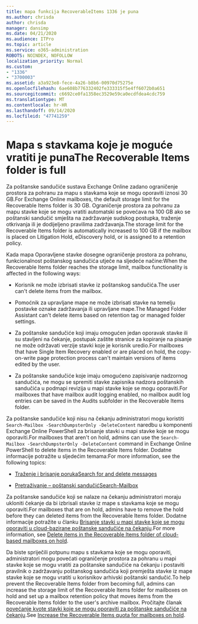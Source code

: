 ```yaml
---
title: mapa funkcija RecoverableItems 1336 je puna
ms.author: chrisda
author: chrisda
manager: dansimp
ms.date: 04/21/2020
ms.audience: ITPro
ms.topic: article
ms.service: o365-administration
ROBOTS: NOINDEX, NOFOLLOW
localization_priority: Normal
ms.custom:
- "1336"
- "3700003"
ms.assetid: a3a923e8-fece-4a26-b8b6-00970d75275e
ms.openlocfilehash: 6ae608b776332402fe333315f5e4ff6072b0a651
ms.sourcegitcommit: c6692ce0fa1358ec3529e59ca0ecdfdea4cdc759
ms.translationtype: MT
ms.contentlocale: hr-HR
ms.lasthandoff: 09/14/2020
ms.locfileid: "47741259"
---
```

# <a name="the-recoverable-items-folder-is-full"></a><span data-ttu-id="e1641-102">Mapa s stavkama koje je moguće vratiti je puna</span><span class="sxs-lookup"><span data-stu-id="e1641-102">The Recoverable Items folder is full</span></span>

<span data-ttu-id="e1641-103">Za poštanske sandučiće sustava Exchange Online zadano ograničenje prostora za pohranu za mapu s stavkama koje se mogu oporaviti iznosi 30 GB.</span><span class="sxs-lookup"><span data-stu-id="e1641-103">For Exchange Online mailboxes, the default storage limit for the Recoverable Items folder is 30 GB.</span></span> <span data-ttu-id="e1641-104">Ograničenje prostora za pohranu za mapu stavke koje se mogu vratiti automatski se povećava na 100 GB ako se poštanski sandučić smješta na zadržavanje sudskog postupka, traženje otkrivanja ili je dodijeljeno pravilima zadržavanja.</span><span class="sxs-lookup"><span data-stu-id="e1641-104">The storage limit for the Recoverable Items folder is automatically increased to 100 GB if the mailbox is placed on Litigation Hold, eDiscovery hold, or is assigned to a retention policy.</span></span>

<span data-ttu-id="e1641-105">Kada mapa Oporavljene stavke dosegne ograničenje prostora za pohranu, funkcionalnost poštanskog sandučića utječe na sljedeće načine:</span><span class="sxs-lookup"><span data-stu-id="e1641-105">When the Recoverable Items folder reaches the storage limit, mailbox functionality is affected in the following ways:</span></span>

- <span data-ttu-id="e1641-106">Korisnik ne može izbrisati stavke iz poštanskog sandučića.</span><span class="sxs-lookup"><span data-stu-id="e1641-106">The user can't delete items from the mailbox.</span></span>

- <span data-ttu-id="e1641-107">Pomoćnik za upravljane mape ne može izbrisati stavke na temelju postavke oznake zadržavanja ili upravljane mape.</span><span class="sxs-lookup"><span data-stu-id="e1641-107">The Managed Folder Assistant can't delete items based on retention tag or managed folder settings.</span></span>

- <span data-ttu-id="e1641-108">Za poštanske sandučiće koji imaju omogućen jedan oporavak stavke ili su stavljeni na čekanje, postupak zaštite stranice za kopiranje na pisanje ne može održavati verzije stavki koje je korisnik uredio.</span><span class="sxs-lookup"><span data-stu-id="e1641-108">For mailboxes that have Single Item Recovery enabled or are placed on hold, the copy-on-write page protection process can't maintain versions of items edited by the user.</span></span>

- <span data-ttu-id="e1641-109">Za poštanske sandučiće koje imaju omogućeno zapisivanje nadzornog sandučića, ne mogu se spremiti stavke zapisnika nadzora poštanskih sandučića u podmapi revizija u mapi stavke koje se mogu oporaviti.</span><span class="sxs-lookup"><span data-stu-id="e1641-109">For mailboxes that have mailbox audit logging enabled, no mailbox audit log entries can be saved in the Audits subfolder in the Recoverable Items folder.</span></span>

<span data-ttu-id="e1641-110">Za poštanske sandučiće koji nisu na čekanju administratori mogu koristiti `Search-Mailbox -SearchDumpsterOnly -DeleteContent` naredbu u komponenti Exchange Online PowerShell za brisanje stavki u mapi stavke koje se mogu oporaviti.</span><span class="sxs-lookup"><span data-stu-id="e1641-110">For mailboxes that aren't on hold, admins can use the `Search-Mailbox -SearchDumpsterOnly -DeleteContent` command in Exchange Online PowerShell to delete items in the Recoverable Items folder.</span></span> <span data-ttu-id="e1641-111">Dodatne informacije potražite u sljedećim temama:</span><span class="sxs-lookup"><span data-stu-id="e1641-111">For more information, see the following topics:</span></span>

- [<span data-ttu-id="e1641-112">Traženje i brisanje poruka</span><span class="sxs-lookup"><span data-stu-id="e1641-112">Search for and delete messages</span></span>](https://docs.microsoft.com/microsoft-365/compliance/search-for-and-delete-messagesadmin-help)

- [<span data-ttu-id="e1641-113">Pretraživanje – poštanski sandučić</span><span class="sxs-lookup"><span data-stu-id="e1641-113">Search-Mailbox</span></span>](https://docs.microsoft.com/powershell/module/exchange/mailboxes/Search-Mailbox)

<span data-ttu-id="e1641-114">Za poštanske sandučiće koji se nalaze na čekanju administratori moraju ukloniti čekanje da bi izbrisali stavke iz mape s stavkama koje se mogu oporaviti.</span><span class="sxs-lookup"><span data-stu-id="e1641-114">For mailboxes that are on hold, admins have to remove the hold before they can deleted items from the Recoverable Items folder.</span></span> <span data-ttu-id="e1641-115">Dodatne informacije potražite u članku [Brisanje stavki u mapi stavke koje se mogu oporaviti u cloud-bazirane poštanske sandučiće na čekanju](https://docs.microsoft.com/microsoft-365/compliance/delete-items-in-the-recoverable-items-folder-of-mailboxes-on-hold).</span><span class="sxs-lookup"><span data-stu-id="e1641-115">For more information, see [Delete items in the Recoverable Items folder of cloud-based mailboxes on hold](https://docs.microsoft.com/microsoft-365/compliance/delete-items-in-the-recoverable-items-folder-of-mailboxes-on-hold).</span></span>

<span data-ttu-id="e1641-116">Da biste spriječili potpunu mapu s stavkama koje se mogu oporaviti, administratori mogu povećati ograničenje prostora za pohranu u mapi stavke koje se mogu vratiti za poštanske sandučiće na čekanju i postaviti pravilnik o zadržavanju poštanskog sandučića koji premješta stavke iz mape stavke koje se mogu vratiti u korisnikov arhivski poštanski sandučić.</span><span class="sxs-lookup"><span data-stu-id="e1641-116">To help prevent the Recoverable Items folder from becoming full, admins can increase the storage limit of the Recoverable Items folder for mailboxes on hold and set up a mailbox retention policy that moves items from the Recoverable Items folder to the user's archive mailbox.</span></span> <span data-ttu-id="e1641-117">Pročitajte članak [povećanje kvote stavki koje se mogu oporaviti za poštanske sandučiće na čekanju](https://docs.microsoft.com/microsoft-365/compliance/increase-the-recoverable-quota-for-mailboxes-on-hold).</span><span class="sxs-lookup"><span data-stu-id="e1641-117">See [Increase the Recoverable Items quota for mailboxes on hold](https://docs.microsoft.com/microsoft-365/compliance/increase-the-recoverable-quota-for-mailboxes-on-hold).</span></span>

